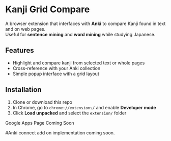 # Kanji Grid Compare

A browser extension that interfaces with **Anki** to compare Kanji found in text and on web pages.  
Useful for **sentence mining** and **word mining** while studying Japanese.

## Features
- Highlight and compare kanji from selected text or whole pages
- Cross-reference with your Anki collection
- Simple popup interface with a grid layout

## Installation
1. Clone or download this repo
2. In Chrome, go to `chrome://extensions/` and enable **Developer mode**
3. Click **Load unpacked** and select the `extension/` folder

Google Apps Page Coming Soon

#Anki connect add on implementation coming soon.

